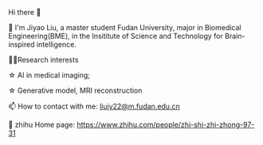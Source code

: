 Hi there 👋

🔭 I'm Jiyao Liu, a master student Fudan University, major in Biomedical Engineering(BME), in the Insititute of Science and Technology for Brain-inspired intelligence.

👨‍🎓Research interests

☆ AI in medical imaging;

☆ Generative model, MRI reconstruction

📫 How to contact with me: liujy22@m.fudan.edu.cn

🤔 zhihu Home page: https://www.zhihu.com/people/zhi-shi-zhi-zhong-97-31
